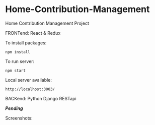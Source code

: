 # Home-Contribution-Management

Home Contribution Management Project

FRONTend: React & Redux

To install packages:

```shell script
npm install
```

To run server:

```shell script
npm start
```

Local server available:

```shell script
http://localhost:3003/
```

BACKend: Python Django RESTapi

**_Pending_**

Screenshots:
